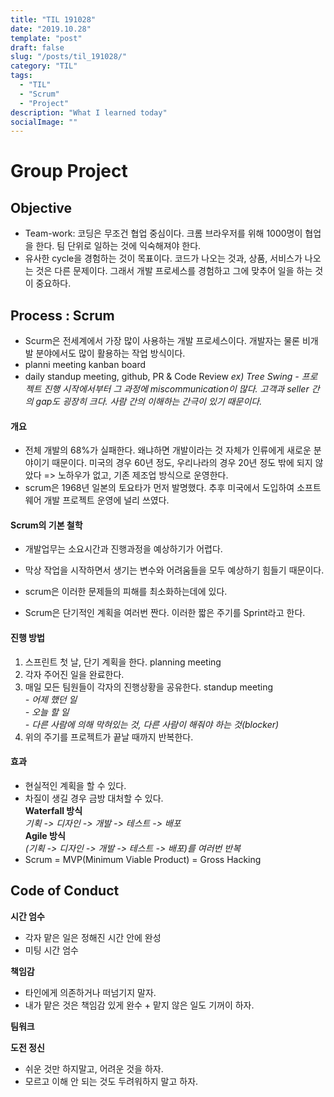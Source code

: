 ```yaml
---
title: "TIL 191028"
date: "2019.10.28"
template: "post"
draft: false
slug: "/posts/til_191028/"
category: "TIL"
tags:
  - "TIL"
  - "Scrum"
  - "Project"
description: "What I learned today"
socialImage: ""
---
```


# **Group Project**

## Objective

- Team-work: 코딩은 무조건 협업 중심이다. 크롬 브라우저를 위해 1000명이 협업을 한다. 팀 단위로 일하는 것에 익숙해져야 한다.
- 유사한 cycle을 경험하는 것이 목표이다. 코드가 나오는 것과, 상품, 서비스가 나오는 것은 다른 문제이다. 그래서 개발 프로세스를 경험하고 그에 맞추어 일을 하는 것이 중요하다.

## **Process : Scrum**

- Scurm은 전세계에서 가장 많이 사용하는 개발 프로세스이다. 개발자는 물론 비개발 분야에서도 많이 활용하는 작업 방식이다.
- planni meeting kanban board
- daily standup meeting, github, PR & Code Review
  _ex) Tree Swing - 프로젝트 진행 시작에서부터 그 과정에 miscommunication이 많다. 고객과 seller 간의 gap도 굉장히 크다. 사람 간의 이해하는 간극이 있기 때문이다._

#### **개요**

- 전체 개발의 68%가 실패한다. 왜냐하면 개발이라는 것 자체가 인류에게 새로운 분야이기 때문이다. 미국의 경우 60년 정도, 우리나라의 경우 20년 정도 밖에 되지 않았다 => 노하우가 없고, 기존 제조업 방식으로 운영한다.
- scrum은 1968년 일본의 토요타가 먼저 발명했다. 추후 미국에서 도입하여 소프트웨어 개발 프로젝트 운영에 널리 쓰였다.

#### **Scrum의 기본 철학**

- 개발업무는 소요시간과 진행과정을 예상하기가 어렵다.
- 막상 작업을 시작하면서 생기는 변수와 어려움들을 모두 예상하기 힘들기 때문이다.

- scrum은 이러한 문제들의 피해를 최소화하는데에 있다.

- Scrum은 단기적인 계획을 여러번 짠다. 이러한 짧은 주기를 Sprint라고 한다.

#### **진행 방법**

1. 스프린트 첫 날, 단기 계획을 한다. planning meeting
2. 각자 주어진 일을 완료한다.
3. 매일 모든 팀원들이 각자의 진행상황을 공유한다. standup meeting  
   _- 어제 했던 일_  
   _- 오늘 할 일_  
   _- 다른 사람에 의해 막혀있는 것, 다른 사람이 해줘야 하는 것(blocker)_
4. 위의 주기를 프로젝트가 끝날 때까지 반복한다.

#### **효과**

- 현실적인 계획을 할 수 있다.
- 차질이 생길 경우 금방 대처할 수 있다.  
  **Waterfall 방식**  
   _기획 -> 디자인 -> 개발 -> 테스트 -> 배포_  
   **Agile 방식**  
   _(기획 -> 디자인 -> 개발 -> 테스트 -> 배포)를 여러번 반복_
- Scrum = MVP(Minimum Viable Product) = Gross Hacking

## Code of Conduct

**시간 엄수**

- 각자 맡은 일은 정해진 시간 안에 완성
- 미팅 시간 엄수

**책임감**

- 타인에게 의존하거나 떠넘기지 말자.
- 내가 맡은 것은 책임감 있게 완수 + 맡지 않은 일도 기꺼이 하자.

**팀워크**

**도전 정신**

- 쉬운 것만 하지말고, 어려운 것을 하자.
- 모르고 이해 안 되는 것도 두려워하지 말고 하자.
